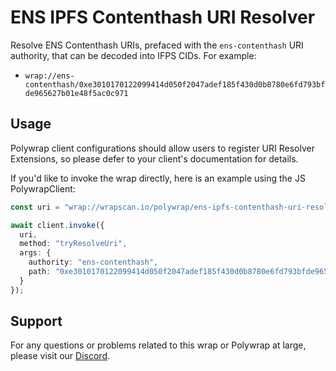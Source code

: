 # ENS IPFS Contenthash URI Resolver
Resolve ENS Contenthash URIs, prefaced with the `ens-contenthash` URI authority, that can be decoded into IFPS CIDs. For example:
- `wrap://ens-contenthash/0xe3010170122099414d050f2047adef185f430d0b8780e6fd793bfde965627b01e48f5ac0c971`

## Usage
Polywrap client configurations should allow users to register URI Resolver Extensions, so please defer to your client's documentation for details.

If you'd like to invoke the wrap directly, here is an example using the JS PolywrapClient:

```typescript
const uri = "wrap://wrapscan.io/polywrap/ens-ipfs-contenthash-uri-resolver@1.0";

await client.invoke({
  uri,
  method: "tryResolveUri",
  args: {
    authority: "ens-contenthash",
    path: "0xe3010170122099414d050f2047adef185f430d0b8780e6fd793bfde965627b01e48f5ac0c971"
  }
});
```

## Support

For any questions or problems related to this wrap or Polywrap at large, please visit our [Discord](https://discord.polywrap.io).
